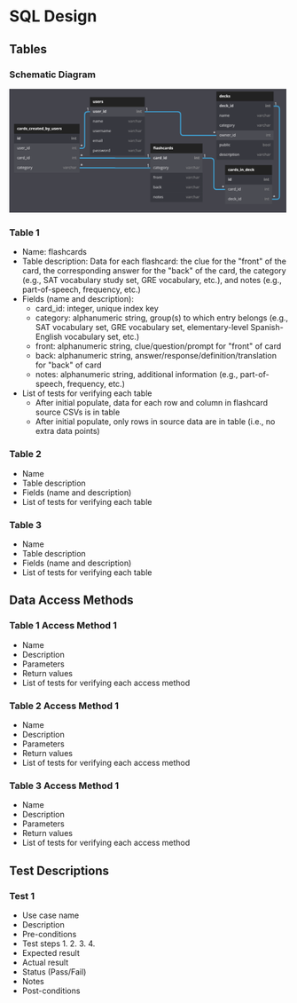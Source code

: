 # SQL Design #

## Tables ##

### Schematic Diagram ###
<img src="https://github.com/ThomasJHLees/Team0Project/blob/main/images/db_schematic.png" width="500px">

###  Table 1 ###
* Name: flashcards
* Table description: Data for each flashcard: the clue for the "front" of the card, the corresponding answer for the "back" of the card, the category (e.g., SAT vocabulary study set, GRE vocabulary, etc.), and notes (e.g., part-of-speech, frequency, etc.)
* Fields (name and description):
  * card_id: integer, unique index key
  * category: alphanumeric string, group(s) to which entry belongs (e.g., SAT vocabulary set, GRE vocabulary set, elementary-level Spanish-English vocabulary set, etc.) 
  * front: alphanumeric string, clue/question/prompt for "front" of card
  * back: alphanumeric string, answer/response/definition/translation for "back" of card
  * notes: alphanumeric string, additional information (e.g., part-of-speech, frequency, etc.)
* List of tests for verifying each table
  * After initial populate, data for each row and column in flashcard source CSVs is in table
  * After initial populate, only rows in source data are in table (i.e., no extra data points)

###  Table 2 ###
* Name
* Table description
* Fields (name and description)
* List of tests for verifying each table

###  Table 3 ###
* Name
* Table description
* Fields (name and description)
* List of tests for verifying each table

## Data Access Methods
### Table 1 Access Method 1 ### 
* Name
* Description
* Parameters
* Return values
* List of tests for verifying each access method

### Table 2 Access Method 1 ### 
* Name
* Description
* Parameters
* Return values
* List of tests for verifying each access method

### Table 3 Access Method 1 ### 
* Name
* Description
* Parameters
* Return values
* List of tests for verifying each access method

## Test Descriptions ##
### Test 1 ###
* Use case name
* Description
* Pre-conditions
* Test steps
   1. 
   2. 
   3. 
   4. 
* Expected result
* Actual result
* Status (Pass/Fail)
* Notes
* Post-conditions
